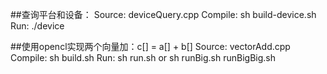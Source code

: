 
##查询平台和设备：
	Source:
		deviceQuery.cpp
	Compile:
		sh build-device.sh
	Run:
		./device

##使用opencl实现两个向量加：c[] = a[] + b[]
	Source:
		vectorAdd.cpp
	Compile:
		sh build.sh
	Run:
		sh run.sh or sh runBig.sh runBigBig.sh 
